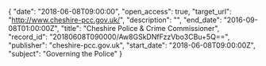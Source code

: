 {
  "date": "2018-06-08T09:00:00", 
  "open_access": true, 
  "target_url": "http://www.cheshire-pcc.gov.uk/", 
  "description": "", 
  "end_date": "2016-09-08T01:00:00Z", 
  "title": "Cheshire Police & Crime Commissioner", 
  "record_id": "20180608T090000/Aw8GSkDNfFzzVbo3CBu+5Q==", 
  "publisher": "cheshire-pcc.gov.uk", 
  "start_date": "2018-06-08T09:00:00Z", 
  "subject": "Governing the Police"
}

